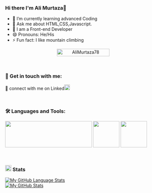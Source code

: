 ### Hi there I'm Ali Murtaza👋

- 🌱 I’m currently learning advanced Coding
- 💬 Ask me about HTML,CSS,Javascript.
- 👦 I am a Front-end Developer
- 😄 Pronouns: He/His
- ⚡ Fun fact: I like mountain climbing

<p align="center">
<a href="https://github.com/muazzamshahzad/">
<img width="170px" height="24" src="https://profile-counter.glitch.me/AliMurtaza78/count.svg" alt="AliMurtaza78" />
</a> </p>
<br>

### 	🤙 Get in touch with me:


📲  connect with me on Linked<a href="https://www.linkedin.com/in/ali-murtaza-051b42239"><img src="https://user-images.githubusercontent.com/79268979/149311247-d43973ad-a2c9-4312-867c-16efbf4c347c.png" width="18px" height="18px"></a> 


<br>

### 🛠️ Languages and Tools:


<img src="https://user-images.githubusercontent.com/79268979/149307599-26b55948-00c1-4071-bc98-38fd4abac768.png" width="280px"
height="85px"/>
<img src="https://user-images.githubusercontent.com/79268979/149307684-55a5cb61-2593-4e60-8551-e9eab7eeedc5.png" width="85px"
height="85px"/>
<img src="https://user-images.githubusercontent.com/79268979/149309376-598b2f8d-6a50-4689-9386-8ddd2a268beb.png" width="85px"
height="85px"/>


<br>

### <img src="https://user-images.githubusercontent.com/79268979/149316245-70770252-4d03-486c-aaec-1e1932857f82.png" width="20px" height="20px"/>  Stats

[![My GitHub Language Stats](https://github-readme-stats.vercel.app/api/top-langs/?username=AliMurtaza78&langs_count=5&layout=compact&theme=vue)]() <br>
[![My GitHub Stats](https://github-readme-stats.vercel.app/api/?username=AliMurtaza78&hide=issues&count_private=true&theme=vue&showicons=true)]()


<br>


